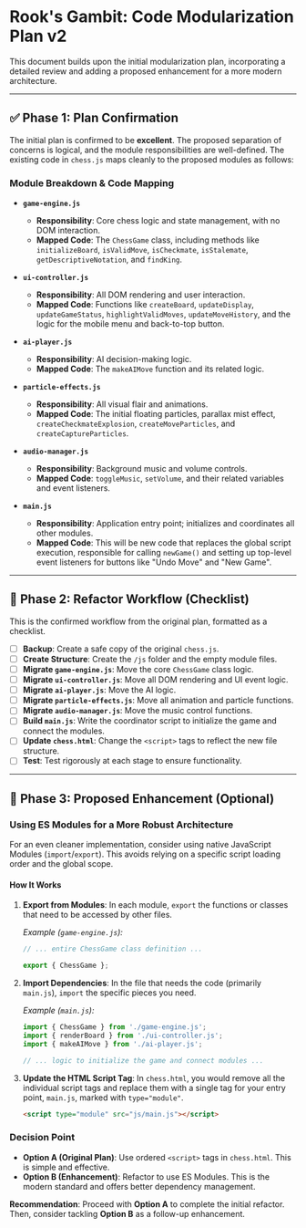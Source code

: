 # Rook's Gambit: Code Modularization Plan v2

This document builds upon the initial modularization plan, incorporating a detailed review and adding a proposed enhancement for a more modern architecture.

---

## ✅ Phase 1: Plan Confirmation

The initial plan is confirmed to be **excellent**. The proposed separation of concerns is logical, and the module responsibilities are well-defined. The existing code in `chess.js` maps cleanly to the proposed modules as follows:

### Module Breakdown & Code Mapping

* **`game-engine.js`**
    * **Responsibility**: Core chess logic and state management, with no DOM interaction.
    * **Mapped Code**: The `ChessGame` class, including methods like `initializeBoard`, `isValidMove`, `isCheckmate`, `isStalemate`, `getDescriptiveNotation`, and `findKing`.

* **`ui-controller.js`**
    * **Responsibility**: All DOM rendering and user interaction.
    * **Mapped Code**: Functions like `createBoard`, `updateDisplay`, `updateGameStatus`, `highlightValidMoves`, `updateMoveHistory`, and the logic for the mobile menu and back-to-top button.

* **`ai-player.js`**
    * **Responsibility**: AI decision-making logic.
    * **Mapped Code**: The `makeAIMove` function and its related logic.

* **`particle-effects.js`**
    * **Responsibility**: All visual flair and animations.
    * **Mapped Code**: The initial floating particles, parallax mist effect, `createCheckmateExplosion`, `createMoveParticles`, and `createCaptureParticles`.

* **`audio-manager.js`**
    * **Responsibility**: Background music and volume controls.
    * **Mapped Code**: `toggleMusic`, `setVolume`, and their related variables and event listeners.

* **`main.js`**
    * **Responsibility**: Application entry point; initializes and coordinates all other modules.
    * **Mapped Code**: This will be new code that replaces the global script execution, responsible for calling `newGame()` and setting up top-level event listeners for buttons like "Undo Move" and "New Game".

---

## 📝 Phase 2: Refactor Workflow (Checklist)

This is the confirmed workflow from the original plan, formatted as a checklist.

- [ ] **Backup**: Create a safe copy of the original `chess.js`.
- [ ] **Create Structure**: Create the `/js` folder and the empty module files.
- [ ] **Migrate `game-engine.js`**: Move the core `ChessGame` class logic.
- [ ] **Migrate `ui-controller.js`**: Move all DOM rendering and UI event logic.
- [ ] **Migrate `ai-player.js`**: Move the AI logic.
- [ ] **Migrate `particle-effects.js`**: Move all animation and particle functions.
- [ ] **Migrate `audio-manager.js`**: Move the music control functions.
- [ ] **Build `main.js`**: Write the coordinator script to initialize the game and connect the modules.
- [ ] **Update `chess.html`**: Change the `<script>` tags to reflect the new file structure.
- [ ] **Test**: Test rigorously at each stage to ensure functionality.

---

## 🚀 Phase 3: Proposed Enhancement (Optional)

### Using ES Modules for a More Robust Architecture

For an even cleaner implementation, consider using native JavaScript Modules (`import`/`export`). This avoids relying on a specific script loading order and the global scope.

#### How It Works

1.  **Export from Modules**: In each module, `export` the functions or classes that need to be accessed by other files.

    *Example (`game-engine.js`):*
    ```javascript
    // ... entire ChessGame class definition ...

    export { ChessGame };
    ```

2.  **Import Dependencies**: In the file that needs the code (primarily `main.js`), `import` the specific pieces you need.

    *Example (`main.js`):*
    ```javascript
    import { ChessGame } from './game-engine.js';
    import { renderBoard } from './ui-controller.js';
    import { makeAIMove } from './ai-player.js';

    // ... logic to initialize the game and connect modules ...
    ```

3.  **Update the HTML Script Tag**: In `chess.html`, you would remove all the individual script tags and replace them with a single tag for your entry point, `main.js`, marked with `type="module"`.

    ```html
    <script type="module" src="js/main.js"></script>
    ```

### Decision Point

* **Option A (Original Plan)**: Use ordered `<script>` tags in `chess.html`. This is simple and effective.
* **Option B (Enhancement)**: Refactor to use ES Modules. This is the modern standard and offers better dependency management.

**Recommendation**: Proceed with **Option A** to complete the initial refactor. Then, consider tackling **Option B** as a follow-up enhancement.


